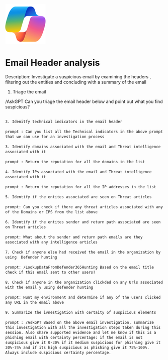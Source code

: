 ![Security CoPilot Logo](https://github.com/Azure/Copilot-For-Security/blob/main/Images/ic_fluent_copilot_64_64%402x.png)
# Email Header analysis 

Description: Investigate a suspicious email by examining the headers , filtering out the entities and concluding with a summary of the email

1. Triage the email
   
/AskGPT Can you triage the email header below and point out what you find suspicious? <emailheaders>
 ```

3. Idenitfy technical indicators in the email header 

prompt : Can you list all the Technical indicators in the above prompt that we can use for an investigation process

3. Identify domains associated with the email and Threat intelligence associated with it 

prompt : Return the reputation for all the domains in the list

4. Identify IPs associated with the email and Threat intelligence associated with it 

prompt : Return the reputation for all the IP addresses in the list

5. Identify if the entites associated are seen on Threat articles 

prompt: Can you check if there any threat articles associated with any of the Domains or IPS from the list above

6. Identify if the entites sender and return path associated are seen on Threat articles 

prompt: What about the sender and return path emails are they associated with any intelligence articles

7. Check if anyone else had received the email in the organization by using  Defender hunting 

prompt: /LookupDataFromDefender365Hunting Based on the email title check if this email sent to other users?

8. Check if anyone in the organization clickded on any Urls associated with the email y using defender hunting 

prompt: Hunt my environment and determine if any of the users clicked any URL in the email above

9. Summarize the ivnestigation with certaity of suspicious elements

prompt : /AskGPT Based on the above email investigation, summarize this investigation with all the investigation steps taken during this session. Also share supported evidence and let me know if this is a phishing email with certainty percentage: if the email is not suspicious give it 0-30% if it medium suspicious for phishing give it 30%-74% and if its high suspicious as phishing give it 75%-100%. Always include suspicious certainty percentage.
